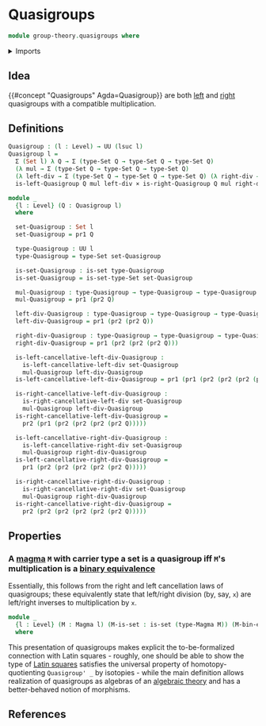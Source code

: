 # Quasigroups

```agda
module group-theory.quasigroups where
```

<details><summary>Imports</summary>

```agda
open import foundation.binary-equivalences
open import foundation.cartesian-product-types
open import foundation.dependent-pair-types
open import foundation.identity-types
open import foundation.propositions
open import foundation.sets
open import foundation.universe-levels

open import group-theory.left-quasigroups
open import group-theory.right-quasigroups

open import structured-types.magmas
```

</details>

## Idea

{{#concept "Quasigroups" Agda=Quasigroup}} are both
[left](group-theory.left-quasigroups.md) and
[right](group-theory.right-quasigroups.md) quasigroups with a compatible
multiplication.

## Definitions

```agda
Quasigroup : (l : Level) → UU (lsuc l)
Quasigroup l =
  Σ (Set l) λ Q → Σ (type-Set Q → type-Set Q → type-Set Q)
  (λ mul → Σ (type-Set Q → type-Set Q → type-Set Q)
  (λ left-div → Σ (type-Set Q → type-Set Q → type-Set Q) (λ right-div →
  is-left-Quasigroup Q mul left-div × is-right-Quasigroup Q mul right-div)))

module _
  {l : Level} (Q : Quasigroup l)
  where

  set-Quasigroup : Set l
  set-Quasigroup = pr1 Q

  type-Quasigroup : UU l
  type-Quasigroup = type-Set set-Quasigroup

  is-set-Quasigroup : is-set type-Quasigroup
  is-set-Quasigroup = is-set-type-Set set-Quasigroup

  mul-Quasigroup : type-Quasigroup → type-Quasigroup → type-Quasigroup
  mul-Quasigroup = pr1 (pr2 Q)

  left-div-Quasigroup : type-Quasigroup → type-Quasigroup → type-Quasigroup
  left-div-Quasigroup = pr1 (pr2 (pr2 Q))

  right-div-Quasigroup : type-Quasigroup → type-Quasigroup → type-Quasigroup
  right-div-Quasigroup = pr1 (pr2 (pr2 (pr2 Q)))

  is-left-cancellative-left-div-Quasigroup :
    is-left-cancellative-left-div set-Quasigroup
    mul-Quasigroup left-div-Quasigroup
  is-left-cancellative-left-div-Quasigroup = pr1 (pr1 (pr2 (pr2 (pr2 (pr2 Q)))))

  is-right-cancellative-left-div-Quasigroup :
    is-right-cancellative-left-div set-Quasigroup
    mul-Quasigroup left-div-Quasigroup
  is-right-cancellative-left-div-Quasigroup =
    pr2 (pr1 (pr2 (pr2 (pr2 (pr2 Q)))))

  is-left-cancellative-right-div-Quasigroup :
    is-left-cancellative-right-div set-Quasigroup
    mul-Quasigroup right-div-Quasigroup
  is-left-cancellative-right-div-Quasigroup =
    pr1 (pr2 (pr2 (pr2 (pr2 (pr2 Q)))))

  is-right-cancellative-right-div-Quasigroup :
    is-right-cancellative-right-div set-Quasigroup
    mul-Quasigroup right-div-Quasigroup
  is-right-cancellative-right-div-Quasigroup =
    pr2 (pr2 (pr2 (pr2 (pr2 (pr2 Q)))))
```

## Properties

### A [magma](structured-types.magmas.md) `M` with carrier type a set is a quasigroup iff `M`'s multiplication is a [binary equivalence](foundation.binary-equivalences.md)

Essentially, this follows from the right and left cancellation laws of
quasigroups; these equivalently state that left/right division (by, say, `x`)
are left/right inverses to multiplication by `x`.

```agda
module _
  {l : Level} (M : Magma l) (M-is-set : is-set (type-Magma M)) (M-bin-equiv : is-binary-equiv (mul-Magma M))
  where
```

This presentation of quasigroups makes explicit the to-be-formalized connection
with Latin squares - roughly, one should be able to show the type of
[Latin squares](univalent-combinatorics.latin-squares.md) satisfies the
universal property of homotopy-quotienting `Quasigroup' _` by isotopies - while
the main definition allows realization of quasigroups as algebras of an
[algebraic theory](universal-algebra.algebras-of-theories) and has a
better-behaved notion of morphisms.

## References
